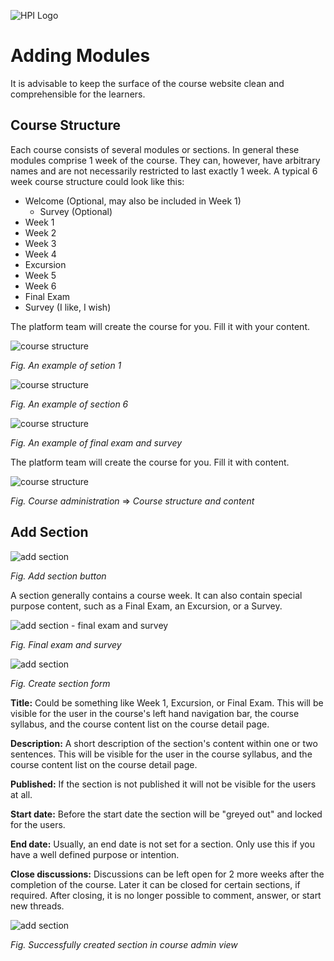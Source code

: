 ![HPI Logo](../../img/HPI_Logo.png)

# Adding Modules

It is advisable to keep the surface of the course website clean and comprehensible for the learners.

## Course Structure

Each course consists of several modules or sections. In general these modules comprise 1 week of the course. They can, however, have arbitrary names and are not necessarily restricted to last exactly 1 week. A typical 6 week course structure could look like this:
- Welcome (Optional, may also be included in Week 1)
  - Survey (Optional)
- Week 1
- Week 2
- Week 3
- Week 4
- Excursion
- Week 5
- Week 6
- Final Exam
- Survey (I like, I wish)

The platform team will create the course for you. Fill it with your content.





![course structure](../../img/05/course_introduction1.png)

*Fig. An example of setion 1*




![course structure](../../img/05/course_structure2.png)

*Fig. An example of section 6*




![course structure](../../img/05/course_structure3.png)

*Fig. An example of final exam and survey*


The platform team will create the course for you. Fill it with content.



![course structure](../../img/05/course_admin_menu.png)

*Fig. Course administration* => *Course structure and content*


## Add Section



![add section](../../img/05/add_section.png)

*Fig. Add section button*


A section generally contains a course week. It can also contain special purpose content, such as a Final Exam, an Excursion, or a Survey.



![add section - final exam and survey](../../img/05/final_exam_and_survey.png)

*Fig. Final exam and survey*




![add section](../../img/05/section_form.png)

*Fig. Create section form*


**Title:** Could be something like Week 1, Excursion, or Final Exam. This will be visible for the user in the course's left hand navigation bar, the course syllabus, and the course content list on the course detail page.

**Description:** A short description of the section's content within one or two sentences. This will be visible for the user in the course syllabus, and the course content list on the course detail page.

**Published:** If the section is not published it will not be visible for the users at all.

**Start date:** Before the start date the section will be "greyed out" and locked for the users.

**End date:** Usually, an end date is not set for a section. Only use this if you have a well defined purpose or intention.

**Close discussions:** Discussions can be left open for 2 more weeks after the completion of the course. Later it can be closed for certain sections, if required. After closing, it is no longer possible to comment, answer, or start new threads.






![add section](../../img/05/section_backend.png)

*Fig. Successfully created section in course admin view*


